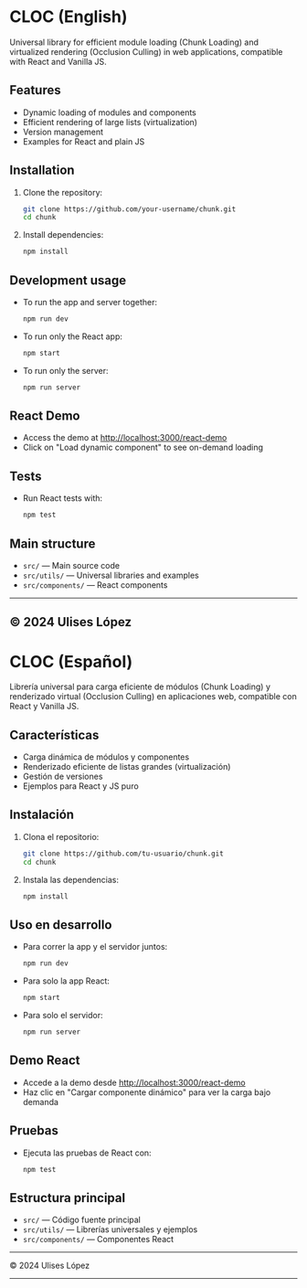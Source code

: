 # CLOC (English)

Universal library for efficient module loading (Chunk Loading) and virtualized rendering (Occlusion Culling) in web applications, compatible with React and Vanilla JS.

## Features
- Dynamic loading of modules and components
- Efficient rendering of large lists (virtualization)
- Version management
- Examples for React and plain JS

## Installation
1. Clone the repository:
   ```sh
   git clone https://github.com/your-username/chunk.git
   cd chunk
   ```
2. Install dependencies:
   ```sh
   npm install
   ```

## Development usage
- To run the app and server together:
  ```sh
  npm run dev
  ```
- To run only the React app:
  ```sh
  npm start
  ```
- To run only the server:
  ```sh
  npm run server
  ```

## React Demo
- Access the demo at [http://localhost:3000/react-demo](http://localhost:3000/react-demo)
- Click on "Load dynamic component" to see on-demand loading

## Tests
- Run React tests with:
  ```sh
  npm test
  ```

## Main structure
- `src/` — Main source code
- `src/utils/` — Universal libraries and examples
- `src/components/` — React components

---
© 2024 Ulises López 
---

# CLOC (Español)
  
Librería universal para carga eficiente de módulos (Chunk Loading) y renderizado virtual (Occlusion Culling) en aplicaciones web, compatible con React y Vanilla JS.
  
## Características
- Carga dinámica de módulos y componentes
- Renderizado eficiente de listas grandes (virtualización)
- Gestión de versiones
- Ejemplos para React y JS puro
  
## Instalación
1. Clona el repositorio:
   ```sh
   git clone https://github.com/tu-usuario/chunk.git
   cd chunk
   ```
2. Instala las dependencias:
   ```sh
   npm install
   ```
  
## Uso en desarrollo
- Para correr la app y el servidor juntos:
  ```sh
  npm run dev
  ```
- Para solo la app React:
  ```sh
  npm start
  ```
- Para solo el servidor:
  ```sh
  npm run server
  ```
  
## Demo React
- Accede a la demo desde [http://localhost:3000/react-demo](http://localhost:3000/react-demo)
- Haz clic en "Cargar componente dinámico" para ver la carga bajo demanda
  
## Pruebas
- Ejecuta las pruebas de React con:
  ```sh
  npm test
  ```
  
## Estructura principal
- `src/` — Código fuente principal
- `src/utils/` — Librerías universales y ejemplos
- `src/components/` — Componentes React
  
---
© 2024 Ulises López

---